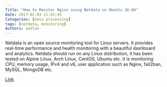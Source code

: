 ```yaml
---
Title: "How to Monitor Nginx using Netdata on Ubuntu 16.04"
Date: 2017-02-03 11:42:45
Categories: [data processing]
tags: [netdata, monitoring]
Authors: sedlav
---
```


Netdata is an open source monitoring tool for Linux servers. It provides real-time performance and health monitoring with a beautiful dashboard and analytics. Netdata should run on any Linux distribution, it has been tested on Alpine Linux, Arch Linux, CentOS, Ubuntu etc. It is monitoring CPU, memory usage, IPv4 and v6, user application such as Nginx, fail2ban, MySQL, MongoDB etc.

[Link](https://www.howtoforge.com/tutorial/how-to-monitor-nginx-using-netdata-on-ubuntu-1604/)
